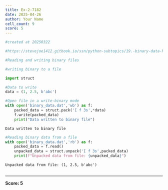 ```yaml
---
title: Ex-2-7182
date: 2025-04-26
author: Your Name
cell_count: 9
score: 5
---
```


```python
#created at 20250322
```


```python
#https://stevejoe1412.gitbook.io/ssn/python-subtopics/19.-binary-data-handling
```


```python
#Reading and writing binary files
```


```python
#writing binary to a file 
```


```python
import struct
```


```python
#Data to write
data = (1, 2.5, b'abc')
```


```python
#Open file in a write-binary mode
with open('binary_data.dat','wb') as f:
    packed_data = struct.pack('I f 3s',*data)
    f.write(packed_data)
    print("Data written to binary file")
```

    Data written to binary file



```python
#Reading binary data from a file
with open('binary_data.dat','rb') as f:
    packed_data = f.read()
    unpacked_data = struct.unpack('I f 3s',packed_data)
    print(f"Unpacked data from file: {unpacked_data}")
```

    Unpacked data from file: (1, 2.5, b'abc')



```python

```


---
**Score: 5**